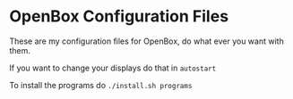 # OpenBox Configuration Files
These are my configuration files for OpenBox, do what ever you want with them.

If you want to change your displays do that in `autostart`

To install the programs do
`./install.sh programs`
